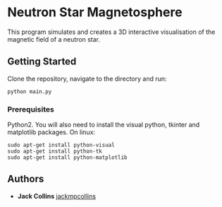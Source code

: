 # Neutron Star Magnetosphere

This program simulates and creates a 3D interactive visualisation of the magnetic field of a neutron star.

## Getting Started

Clone the repository, navigate to the directory and run:
```
python main.py
```

### Prerequisites

Python2. You will also need to install the visual python, tkinter and matplotlib packages.
On linux:
```
sudo apt-get install python-visual
sudo apt-get install python-tk
sudo apt-get install python-matplotlib
```

## Authors

* **Jack Collins** [jackmpcollins](https://github.com/jackmpcollins)
